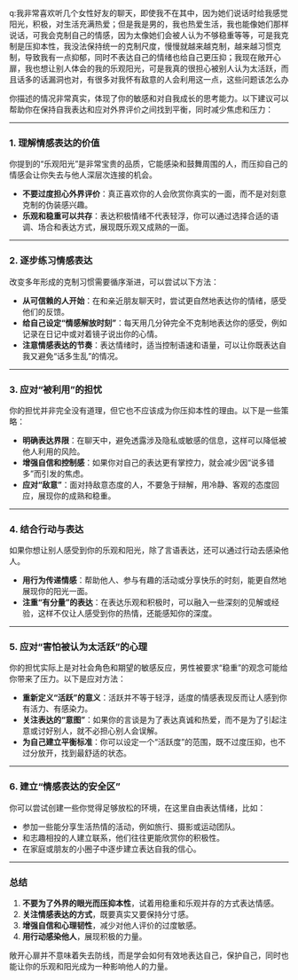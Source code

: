 q:我非常喜欢听几个女性好友的聊天，即使我不在其中，因为她们说话时给我感觉阳光，积极，对生活充满热爱；但是我是男的，我也热爱生活，我也能像她们那样说话，可我会克制自己的情感，因为太像她们会被人认为不够稳重等等，可是我克制是压抑本性，我没法保持统一的克制尺度，慢慢就越来越克制，越来越习惯克制，导致我有一点抑郁，同时不表达自己的情绪也给自己更压抑；我现在敞开心扉，我也想让别人体会的我的乐观阳光，可是我真的很担心被别人认为太活跃，而且话多的话漏洞也对，有很多对我怀有敌意的人会利用这一点，这些问题该怎么办



你描述的情况非常真实，体现了你的敏感和对自我成长的思考能力。以下建议可以帮助你在保持自我表达和应对外界评价之间找到平衡，同时减少焦虑和压力：

------

### 1. **理解情感表达的价值**

你提到的“乐观阳光”是非常宝贵的品质，它能感染和鼓舞周围的人，而压抑自己的情感会让你失去与他人深层次连接的机会。

- **不要过度担心外界评价**：真正喜欢你的人会欣赏你真实的一面，而不是对刻意克制的伪装感兴趣。
- **乐观和稳重可以共存**：表达积极情绪不代表轻浮，你可以通过选择合适的语调、场合和表达方式，展现既乐观又成熟的一面。

------

### 2. **逐步练习情感表达**

改变多年形成的克制习惯需要循序渐进，可以尝试以下方法：

- **从可信赖的人开始**：在和亲近朋友聊天时，尝试更自然地表达你的情绪，感受他们的反馈。
- **给自己设定“情感解放时刻”**：每天用几分钟完全不克制地表达你的感受，例如记录在日记中或对着镜子说出你的心情。
- **注意情感表达的节奏**：表达情绪时，适当控制语速和语量，可以让你既表达自我又避免“话多生乱”的情况。

------

### 3. **应对“被利用”的担忧**

你的担忧并非完全没有道理，但它也不应该成为你压抑本性的理由。以下是一些策略：

- **明确表达界限**：在聊天中，避免透露涉及隐私或敏感的信息，这样可以降低被他人利用的风险。
- **增强自信和控制感**：如果你对自己的表达更有掌控力，就会减少因“说多错多”而引发的焦虑。
- **应对“敌意”**：面对持敌意态度的人，不要急于辩解，用冷静、客观的态度回应，展现你的成熟和稳重。

------

### 4. **结合行动与表达**

如果你想让别人感受到你的乐观和阳光，除了言语表达，还可以通过行动去感染他人。

- **用行为传递情感**：帮助他人、参与有趣的活动或分享快乐的时刻，能更自然地展现你的阳光一面。
- **注重“有分量”的表达**：在表达乐观和积极时，可以融入一些深刻的见解或经验，这样不仅让人感受到你的热情，还能感知你的深度。

------

### 5. **应对“害怕被认为太活跃”的心理**

你的担忧实际上是对社会角色和期望的敏感反应，男性被要求“稳重”的观念可能给你带来了压力。以下是应对方法：

- **重新定义“活跃”的意义**：活跃并不等于轻浮，适度的情感表现反而让人感到你有活力、有感染力。
- **关注表达的“意图”**：如果你的言谈是为了表达真诚和热爱，而不是为了引起注意或讨好别人，就不必担心别人会误解。
- **为自己建立平衡标准**：你可以设定一个“活跃度”的范围，既不过度压抑，也不过分放开，找到最舒适的状态。

------

### 6. **建立“情感表达的安全区”**

你可以尝试创建一些你觉得足够放松的环境，在这里自由表达情绪，比如：

- 参加一些能分享生活热情的活动，例如旅行、摄影或运动团队。
- 和志趣相投的人建立联系，他们往往更能欣赏你的积极性。
- 在家庭或朋友的小圈子中逐步建立表达自我的信心。

------

### 总结

1. **不要为了外界的眼光而压抑本性**，试着用稳重和乐观并存的方式表达情感。
2. **关注情感表达的方式**，既要真实又要保持分寸感。
3. **增强自信和心理韧性**，减少对他人评价的过度敏感。
4. **用行动感染他人**，展现积极的力量。

敞开心扉并不意味着失去防线，而是学会如何有效地表达自己，保护自己，同时也能让你的乐观和阳光成为一种影响他人的力量。